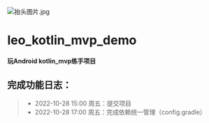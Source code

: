 ![抬头图片.jpg](https://upload-images.jianshu.io/upload_images/18880815-7c44537b972096e0.jpg?imageMogr2/auto-orient/strip%7CimageView2/2/w/1240)
# leo_kotlin_mvp_demo

#### 玩Android kotlin_mvp练手项目

## 完成功能日志：
>- 2022-10-28 15:00 周五：提交项目                        
>- 2022-10-28 17:00 周五：完成依赖统一管理（config.gradle）

